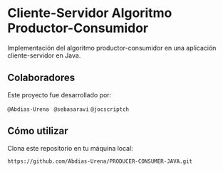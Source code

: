 # Cliente-Servidor Algoritmo Productor-Consumidor

Implementación del algoritmo productor-consumidor en una aplicación cliente-servidor en Java.

## Colaboradores

Este proyecto fue desarrollado por:

``@Abdias-Urena``
`` @sebasaravi``
``@jocscriptch``

## Cómo utilizar

Clona este repositorio en tu máquina local:

``https://github.com/Abdias-Urena/PRODUCER-CONSUMER-JAVA.git``
